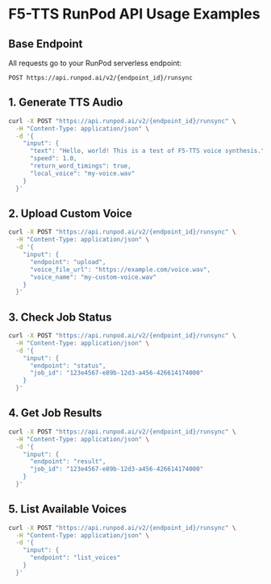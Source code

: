# F5-TTS RunPod API Usage Examples

## Base Endpoint
All requests go to your RunPod serverless endpoint:
```
POST https://api.runpod.ai/v2/{endpoint_id}/runsync
```

## 1. Generate TTS Audio
```bash
curl -X POST "https://api.runpod.ai/v2/{endpoint_id}/runsync" \
  -H "Content-Type: application/json" \
  -d '{
    "input": {
      "text": "Hello, world! This is a test of F5-TTS voice synthesis.",
      "speed": 1.0,
      "return_word_timings": true,
      "local_voice": "my-voice.wav"
    }
  }'
```

## 2. Upload Custom Voice
```bash
curl -X POST "https://api.runpod.ai/v2/{endpoint_id}/runsync" \
  -H "Content-Type: application/json" \
  -d '{
    "input": {
      "endpoint": "upload",
      "voice_file_url": "https://example.com/voice.wav",
      "voice_name": "my-custom-voice.wav"
    }
  }'
```

## 3. Check Job Status
```bash
curl -X POST "https://api.runpod.ai/v2/{endpoint_id}/runsync" \
  -H "Content-Type: application/json" \
  -d '{
    "input": {
      "endpoint": "status",
      "job_id": "123e4567-e89b-12d3-a456-426614174000"
    }
  }'
```

## 4. Get Job Results
```bash
curl -X POST "https://api.runpod.ai/v2/{endpoint_id}/runsync" \
  -H "Content-Type: application/json" \
  -d '{
    "input": {
      "endpoint": "result",
      "job_id": "123e4567-e89b-12d3-a456-426614174000"
    }
  }'
```

## 5. List Available Voices
```bash
curl -X POST "https://api.runpod.ai/v2/{endpoint_id}/runsync" \
  -H "Content-Type: application/json" \
  -d '{
    "input": {
      "endpoint": "list_voices"
    }
  }'
```